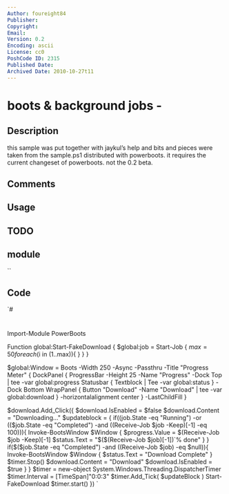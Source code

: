 ```yaml
---
Author: foureight84
Publisher: 
Copyright: 
Email: 
Version: 0.2
Encoding: ascii
License: cc0
PoshCode ID: 2315
Published Date: 
Archived Date: 2010-10-27t11
---
```


# boots &amp; background jobs - 

## Description

this sample was put together with jaykul’s help and bits and pieces were taken from the sample.ps1 distributed with powerboots. it requires the current changeset of powerboots. not the 0.2 beta.

## Comments



## Usage



## TODO



## module

``

## Code

`#
 #
 Import-Module PowerBoots
 
 Function global:Start-FakeDownload {
 	$global:job = Start-Job {
       $max = 50
 		foreach ($i in $(1..$max)){
 		}
 	}
 }
 
 $global:Window = Boots -Width 250 -Async -Passthru -Title "Progress Meter" {
 	DockPanel  {
 		ProgressBar -Height 25 -Name "Progress" -Dock Top | tee -var global:progress
 		Statusbar { Textblock | Tee -var global:status } -Dock Bottom 
 		WrapPanel { Button "Download" -Name "Download" | tee -var global:download } -horizontalalignment center
 	} -LastChildFill
 }
 
 $download.Add_Click({
 	$download.IsEnabled = $false
 	$download.Content = "Downloading..."
 	$updateblock = {
 		if($($job.State -eq "Running") -or $($($job.State -eq "Completed") -and $($(Receive-Job $job -Keep)[-1] -eq 100))){
 			Invoke-BootsWindow $Window {
 				$progress.Value = $(Receive-Job $job -Keep)[-1]
 				$status.Text = "$($(Receive-Job $job)[-1])`% done"
 			}
 		}
 		if($($job.State -eq "Completed") -and $($(Receive-Job $job) -eq $null)){
 			Invoke-BootsWindow $Window {
 				$status.Text = "Download Complete"
 			}
 			$timer.Stop()
 			$download.Content = "Download"
 			$download.IsEnabled = $true
 		}
 	}
 	$timer = new-object System.Windows.Threading.DispatcherTimer
 	$timer.Interval = [TimeSpan]"0:0:3"
 	$timer.Add_Tick( $updateBlock )
 	Start-FakeDownload 
 	$timer.start()
 })
`

